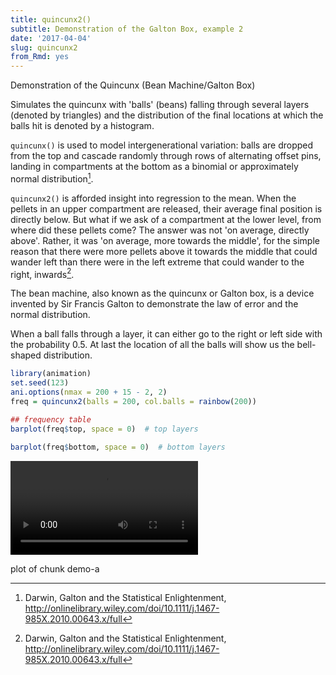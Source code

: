 ```yaml
---
title: quincunx2()
subtitle: Demonstration of the Galton Box, example 2
date: '2017-04-04'
slug: quincunx2
from_Rmd: yes
---
```


Demonstration of the Quincunx (Bean Machine/Galton Box)

Simulates the quincunx with 'balls' (beans) falling through several layers
(denoted by triangles) and the distribution of the final locations at which
the balls hit is denoted by a histogram. 

`quincunx()` is used to model intergenerational variation: balls are dropped from 
the top and cascade randomly through rows of alternating offset pins, landing in 
compartments at the bottom as a binomial or approximately normal distribution[^1].

`quincunx2()` is afforded insight into regression to the mean. When the pellets 
in an upper compartment are released, their average final position is directly 
below. But what if we ask of a compartment at the lower level, from where did 
these pellets come? The answer was not 'on average, directly above'. Rather, 
it was 'on average, more towards the middle', for the simple reason that there 
were more pellets above it towards the middle that could wander left than there 
were in the left extreme that could wander to the right, inwards[^1].



The bean machine, also known as the quincunx or Galton box, is a device
invented by Sir Francis Galton to demonstrate the law of error and the normal
distribution.

When a ball falls through a layer, it can either go to the right or left side
with the probability 0.5. At last the location of all the balls will show us
the bell-shaped distribution.
 

```r
library(animation)
set.seed(123)
ani.options(nmax = 200 + 15 - 2, 2)
freq = quincunx2(balls = 200, col.balls = rainbow(200))
```

```r
## frequency table
barplot(freq$top, space = 0)  # top layers
```

```r
barplot(freq$bottom, space = 0)  # bottom layers
```

<video controls loop autoplay><source src="https://assets.yihui.org/figures/animation/example/quincunx2/demo-a.mp4" /><p>plot of chunk demo-a</p></video>


[^1]: Darwin, Galton and the Statistical Enlightenment, http://onlinelibrary.wiley.com/doi/10.1111/j.1467-985X.2010.00643.x/full 
